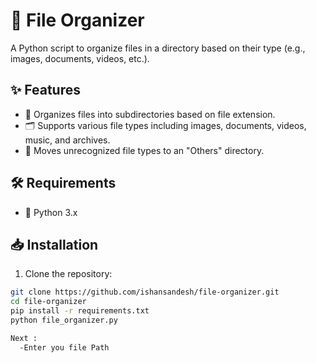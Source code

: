 # 📂 File Organizer

A Python script to organize files in a directory based on their type (e.g., images, documents, videos, etc.).

## ✨ Features

- 📁 Organizes files into subdirectories based on file extension.
- 🗂️ Supports various file types including images, documents, videos, music, and archives.
- 🔄 Moves unrecognized file types to an "Others" directory.

## 🛠 Requirements

- 🐍 Python 3.x

## 📥 Installation

 1. Clone the repository:

   ```bash
   git clone https://github.com/ishansandesh/file-organizer.git
   cd file-organizer
   pip install -r requirements.txt
   python file_organizer.py

 Next :
	 -Enter you file Path

